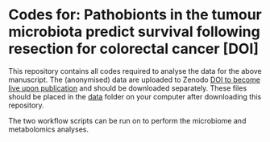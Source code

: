 # Codes for: Pathobionts in the tumour microbiota predict survival following resection for colorectal cancer [DOI]

This repository contains all codes required to analyse the data for the above manuscript.
The (anonymised) data are uploaded to Zenodo [DOI to become live upon publication](https://doi.org/10.5281/zenodo.7326674) and should be downloaded separately.
These files should be placed in the [data](data) folder on your computer after downloading this repository.

The two workflow scripts can be run on to perform the microbiome and metabolomics analyses.
